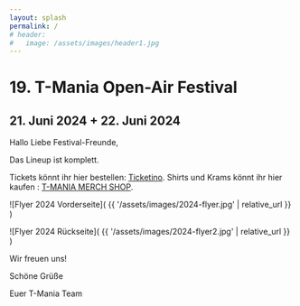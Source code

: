 ```yaml
---
layout: splash
permalink: /
# header:
#   image: /assets/images/header1.jpg
---
```


# 19. T-Mania Open-Air Festival

## 21. Juni 2024 + 22. Juni 2024

Hallo Liebe Festival-Freunde,

Das Lineup ist komplett.

Tickets könnt ihr hier bestellen: [Ticketino](https://www.ticketino.com/de/event/19-t-mania-open-air-festival/189434).
Shirts und Krams könnt ihr hier kaufen : [T-MANIA MERCH SHOP](https://t-mania.myspreadshop.de).

![Flyer 2024 Vorderseite]( {{ '/assets/images/2024-flyer.jpg' | relative_url }} )

![Flyer 2024 Rückseite]( {{ '/assets/images/2024-flyer2.jpg' | relative_url }} )

<!-- 
### Es gibt keinen Vorverkauf! Nur Tageskasse. Und es kommt garantiert jeder rein!
 -->

<!-- dieses Jahr wird es wieder ein T-Mania geben.  -->

<!-- Der Termin für das 19. Festival steht und wir arbeiten fleißig am Line-Up. -->

<!-- Melden uns demnächst wieder. -->
<!-- Das [Line-Up](/lineup) ist komplett und wir sind schon fleißig am Organisieren. -->

Wir freuen uns!

Schöne Grüße

Euer T-Mania Team

<!--
### Es gibt keinen Vorverkauf! Nur Tageskasse. Und es kommt garantiert jeder rein!
![Flyer 2022 Vorderseite]( {{ '/assets/images/2022-flyer.png' | relative_url }} )
### Gefördert von:
[![Neustart Miteinander](/assets/partner-logos/neustart-miteinander.png)](https://www.bra.nrw.de/foerderportal-wirtschaft/foerderportal/verbaende-vereine/sonderprogramm-neustart-miteinander)
 -->